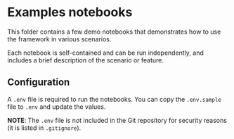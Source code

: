 # Examples notebooks

This folder contains a few demo notebooks that demonstrates how to use the framework in various scenarios.

Each notebook is self-contained and can be run independently, and includes a brief description of the scenario or feature.

## Configuration

A `.env` file is required to run the notebooks. You can copy the `.env.sample` file to `.env` and update the values.

**NOTE**: The `.env` file is not included in the Git repository for security reasons (it is listed in `.gitignore`).